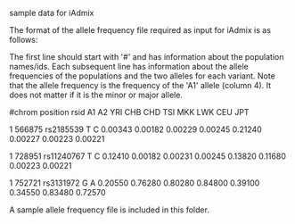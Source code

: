 sample data for iAdmix


The format of the allele frequency file required as input for iAdmix is as follows: 


The first line should start with '#' and has information about the population names/ids. Each subsequent line has information about the allele frequencies of the populations and the two alleles for each variant. Note that the allele frequency is the frequency of the 'A1' allele (column 4). It does not matter if it is the minor or major allele. 

#chrom position rsid A1 A2 YRI CHB CHD TSI MKK LWK CEU JPT

1 566875 rs2185539 T C 0.00343 0.00182 0.00229 0.00245 0.21240 0.00227 0.00223 0.00221

1 728951 rs11240767 T C 0.12410 0.00182 0.00231 0.00245 0.13820 0.11680 0.00223 0.00221

1 752721 rs3131972 G A 0.20550 0.76280 0.80280 0.84800 0.39100 0.34550 0.83480 0.72570


A sample allele frequency file is included in this folder. 
